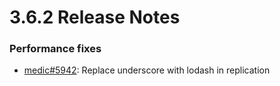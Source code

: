 # 3.6.2 Release Notes

### Performance fixes

- [medic#5942](https://github.com/medic/medic/issues/5942): Replace underscore with lodash in replication
